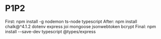 # P1P2

First: npm install -g nodemon ts-node typescript
After: npm install chalk@^4.1.2 dotenv express joi mongoose jsonwebtoken bcrypt
Final: npm install --save-dev typescript @types/express
